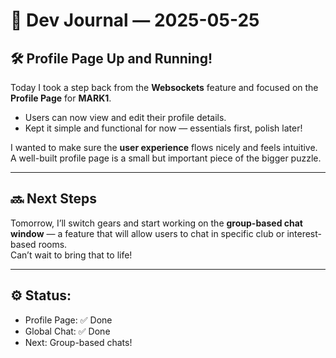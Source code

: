 # 📝 Dev Journal — 2025-05-25

## 🛠️ Profile Page Up and Running!

Today I took a step back from the **Websockets** feature and focused on the **Profile Page** for **MARK1**.

- Users can now view and edit their profile details.
- Kept it simple and functional for now — essentials first, polish later!

I wanted to make sure the **user experience** flows nicely and feels intuitive.  
A well-built profile page is a small but important piece of the bigger puzzle.

---

## 🔜 Next Steps

Tomorrow, I’ll switch gears and start working on the **group-based chat window** — a feature that will allow users to chat in specific club or interest-based rooms.  
Can’t wait to bring that to life!

---

## ⚙️ Status:  
- Profile Page: ✅ Done  
- Global Chat: ✅ Done  
- Next: Group-based chats!  
